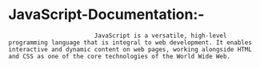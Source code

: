 # JavaScript-Documentation:-
                            JavaScript is a versatile, high-level programming language that is integral to web development. It enables interactive and dynamic content on web pages, working alongside HTML and CSS as one of the core technologies of the World Wide Web.
